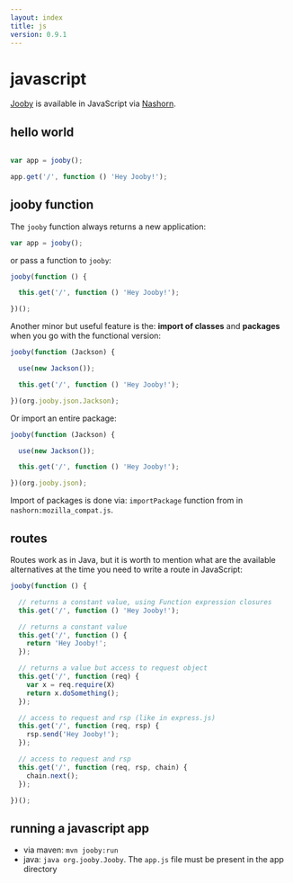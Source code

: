 ```yaml
---
layout: index
title: js
version: 0.9.1
---
```


# javascript

[Jooby](http://jooby.org) is available in JavaScript via [Nashorn](http://openjdk.java.net/projects/nashorn/).

## hello world

```js

var app = jooby();

app.get('/', function () 'Hey Jooby!');

```

## jooby function

The ```jooby``` function always returns a new application:

```js
var app = jooby();
```

or pass a function to ```jooby```:

```js
jooby(function () {

  this.get('/', function () 'Hey Jooby!');

})();
```

Another minor but useful feature is the: **import of classes** and **packages** when you go with the functional version:

```js
jooby(function (Jackson) {

  use(new Jackson());

  this.get('/', function () 'Hey Jooby!');

})(org.jooby.json.Jackson);
```

Or import an entire package:

```js
jooby(function (Jackson) {

  use(new Jackson());

  this.get('/', function () 'Hey Jooby!');

})(org.jooby.json);
```

Import of packages is done via: ```importPackage``` function from in ```nashorn:mozilla_compat.js```.

## routes

Routes work as in Java, but it is worth to mention what are the available alternatives at the time you need to write a route in JavaScript:

```js
jooby(function () {

  // returns a constant value, using Function expression closures
  this.get('/', function () 'Hey Jooby!');

  // returns a constant value
  this.get('/', function () {
    return 'Hey Jooby!';
  });

  // returns a value but access to request object
  this.get('/', function (req) {
    var x = req.require(X)
    return x.doSomething();
  });

  // access to request and rsp (like in express.js)
  this.get('/', function (req, rsp) {
    rsp.send('Hey Jooby!');
  });

  // access to request and rsp
  this.get('/', function (req, rsp, chain) {
    chain.next();
  });

})();
```

## running a javascript app

* via maven: ```mvn jooby:run```
* java: ```java org.jooby.Jooby```. The ```app.js``` file must be present in the app directory
